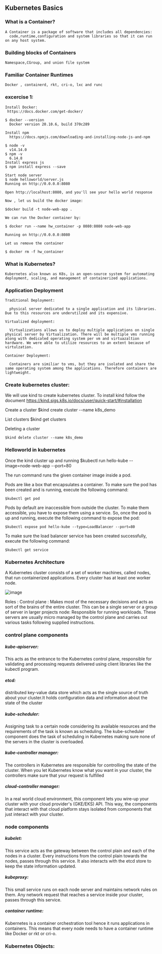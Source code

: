 
## Kubernetes Basics

### What is a Container?
    A Container is a package of software that includes all dependencies:
      code,runtime,configuration and system libraries so that it can run on any host system.
### Building blocks of Containers
    Namespace,CGroup, and union file system

### Familiar Container Runtimes
    Docker , containerd, rkt, cri-o, lxc and runc

### excercise 1:

    Install Docker:
     https://docs.docker.com/get-docker/ 
    
    $ docker --version
      Docker version 20.10.6, build 370c289
    
    Install npm
      https://docs.npmjs.com/downloading-and-installing-node-js-and-npm
    
    $ node -v
      v14.14.0
    $ npm -v
      6.14.8
    Install express js
    $ npm install express --save

    Start node server
    $ node helloworld/server.js 
    Running on http://0.0.0.0:8080

    Open http://localhost:8080, and you'll see your hello world response
  
    Now , let us build the docker image:
    
    $docker build -t node-web-app .

    We can run the Docker container by:

    $ docker run --name hw_container -p 8080:8080 node-web-app
    
    Running on http://0.0.0.0:8080

    Let us remove the container

    $ docker rm -f hw_container

    
### What is Kubernetes? 
    Kubernetes also known as K8s, is an open-source system for automating deployment, scaling, and management of containerized applications.

### Application Deployment
    Traditional Deployment:

      physical server dedicated to a single application and its libraries. Due to this resources are underutilzed and its expensive.
      
    Virtualized deployment:

      Virtualizations allows us to deploy multiple applications on single physical server by Virtualization. There will be multiple vms running along with dedicated operating system per vm and virtuazaltion hardware. We were able to utilize resources to an extent because of virtulzation.

    Container Deployment:
    
      Containers are similiar to vms, but they are isolated and share the same operating system among the applications. Therefore containers are lightweight.

      
     
### Create kubernetes cluster:
    
 We will use kind to create kubernetes cluster. To install kind follow the document https://kind.sigs.k8s.io/docs/user/quick-start/#installation

 Create a cluster
    $kind create cluster --name k8s_demo

  List clusters 
    $kind get clusters

  Deleting a cluster

    $kind delete cluster --name k8s_demo
    
 ### Helloworld in kubernetes
 Once the kind cluster up and running 
    $kubectl run hello-kube --image=node-web-app --port=80
 
 The run command runs the given container image inside a pod.
 
 Pods are like a box that encapsulates a container. To make sure the pod has been created and is running, execute the following command:
 
    $kubectl get pod
 
 Pods by default are inaccessible from outside the cluster. To make them accessible, you have to expose them using a service. So, once the pod is up and running, execute the following command to expose the pod:

    $kubectl expose pod hello-kube --type=LoadBalancer --port=80
    
 To make sure the load balancer service has been created successfully, execute the following command:
    
    $kubectl get service
    
    
### Kubernetes Architecture

A Kubernetes cluster consists of a set of worker machines, called nodes, that run containerized applications. 
Every cluster has at least one worker node.

![image](https://user-images.githubusercontent.com/20655128/132990006-007c8f4c-e8a2-4c80-9d12-ba88f8f1791a.png)

Roles :
  Control plane : Makes most of the necessary decisions and acts as sort of the brains of the entire cluster. This can be a single server or a group of server in larger projects
  node: Responsible for running workloads. These servers are usually micro managed by the control plane and carries out various tasks following supplied instructions.
  
### control plane components

##### kube-apiserver: 
This acts as the entrance to the Kubernetes control plane, responsible for validating and processing requests delivered using client libraries like the                             kubectl program.
##### etcd: 
distributed key-value data store which acts as the single source of truth about your cluster.It holds configuration data and information about the state of the cluster
   
##### kube-scheduler: 
Assigning task to a certain node considering its available resources and the requirements of the task is known as scheduling. The kube-scheduler component                         does the task of scheduling in Kubernetes making sure none of the servers in the cluster is overloaded.
  
##### kube-controller manager: 
The controllers in Kubernetes are responsible for controlling the state of the cluster. When you let Kubernetes know what you want in your cluster,                                the controllers make sure that your request is fulfilled
    
##### cloud-controller manager: 
In a real world cloud environment, this component lets you wire-up your cluster with your cloud provider's (GKE/EKS) API. This way, the components                                 that interact with that cloud platform stays isolated from components that just interact with your cluster. 
     
### node components
  ##### kubelet: 
  This service acts as the gateway between the control plain and each of the nodes in a cluster. Every instructions from the control plain towards the nodes, passes                  through this service. It also interacts with the etcd store to keep the state information updated.
    
  ##### kubeproxy: 
  This small service runs on each node server and maintains network rules on them. Any network request that reaches a service inside your cluster, passes through                    this service.
    
  ##### container runtime: 
  Kubernetes is a container orchestration tool hence it runs applications in containers. This means that every node needs to have a container runtime like                             Docker or rkt or cri-o.


### Kubernetes Objects:
  
 
